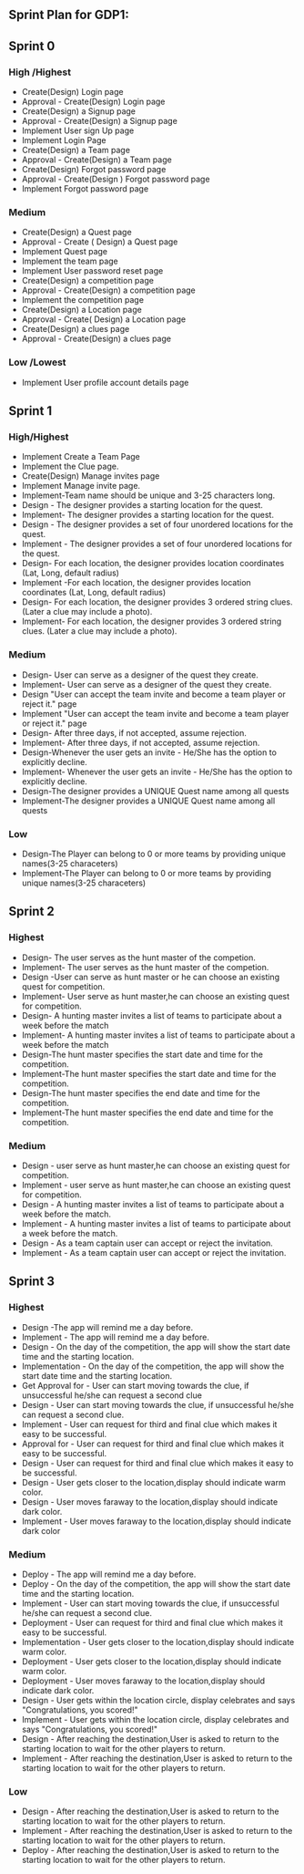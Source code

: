 ## Sprint Plan for GDP1:

## Sprint 0

### High /Highest

* Create(Design) Login page
* Approval - Create(Design) Login page
* Create(Design) a Signup page
* Approval - Create(Design) a Signup page 
* Implement User sign Up page
* Implement Login Page
* Create(Design) a Team page
* Approval - Create(Design) a Team page
* Create(Design) Forgot password page
* Approval - Create(Design ) Forgot password page
* Implement Forgot password page

### Medium

* Create(Design) a Quest page
* Approval - Create ( Design) a Quest page
* Implement Quest page
* Implement the team page
* Implement User password reset page
* Create(Design) a competition page
* Approval - Create(Design) a competition page
* Implement the competition page
* Create(Design) a Location page
* Approval - Create( Design) a Location page
* Create(Design) a clues page 
* Approval - Create(Design) a clues page

### Low /Lowest
* Implement User profile account details page


## Sprint 1
### High/Highest
* Implement Create a Team Page
* Implement the Clue page.
* Create(Design) Manage invites page
* Implement Manage invite page.
* Implement-Team name should be unique and 3-25 characters long.
* Design - The designer provides a starting location for the quest.
* Implement- The designer provides a starting location for the quest.
* Design - The designer provides a set of four unordered locations for the quest.
* Implement - The designer provides a set of four unordered locations for the quest.
* Design- For each location, the designer provides location coordinates (Lat, Long, default radius)
* Implement -For each location, the designer provides location coordinates (Lat, Long, default radius)
* Design- For each location, the designer provides 3 ordered string clues. (Later a clue may include a photo).
* Implement- For each location, the designer provides 3 ordered string clues. (Later a clue may include a photo).

### Medium
* Design- User can serve as a designer of the quest they create.
* Implement- User can serve as a designer of the quest they create.
* Design "User can accept the team invite and become a team player or reject it." page
* Implement "User can accept the team invite and become a team player or reject it." page
* Design- After three days, if not accepted, assume rejection.
* Implement- After three days, if not accepted, assume rejection.
* Design-Whenever the user gets an invite - He/She has the option to explicitly decline.
* Implement- Whenever the user gets an invite - He/She has the option to explicitly decline.
* Design-The designer provides a UNIQUE Quest name among all quests
* Implement-The designer provides a UNIQUE Quest name among all quests

### Low
* Design-The Player can belong to 0 or more teams by providing unique names(3-25 characeters)
* Implement-The Player can belong to 0 or more teams by providing unique names(3-25 characeters)

## Sprint 2
### Highest
* Design- The user serves as the hunt master of the competion.
* Implement- The user serves as the hunt master of the competion.
* Design -User can serve as hunt master or he can choose an existing quest for competition.
* Implement- User serve as hunt master,he can choose an existing quest for competition.
* Design- A hunting master invites a list of teams to participate about a week before the match
* Implement- A hunting master invites a list of teams to participate about a week before the match
* Design-The hunt master specifies the start date and time for the competition.
* Implement-The hunt master specifies the start date and time for the competition.
* Design-The hunt master specifies the end date and time for the competition.
* Implement-The hunt master specifies the end date and time for the competition.
### Medium
* Design - user serve as hunt master,he can choose an existing quest for competition.
* Implement - user serve as hunt master,he can choose an existing quest for competition.
* Design - A hunting master invites a list of teams to participate about a week before the match.
* Implement -  A hunting master invites a list of teams to participate about a week before the match.
* Design - As a team captain user can accept or reject the invitation.
* Implement - As a team captain user can accept or reject the invitation.

## Sprint 3
### Highest

* Design -The app will remind me a day before.
* Implement - The app will remind me a day before.
* Design - On the day of the competition, the app will show the start date time and the starting location.
* Implementation - On the day of the competition, the app will show the start date time and the starting location.
* Get Approval for - User can start moving towards the clue, if unsuccessful he/she can request a second clue
* Design - User can start moving towards the clue, if unsuccessful he/she can request a second clue.
* Implement - User can request for third and final clue which makes it easy to be successful.
* Approval for - User can request for third and final clue which makes it easy to be successful.
* Design - User can request for third and final clue which makes it easy to be successful.
* Design - User gets closer to the location,display should indicate warm color.
* Design - User moves faraway to the location,display should indicate dark color.
* Implement - User moves faraway to the location,display should indicate dark color

### Medium

* Deploy -  The app will remind me a day before.
* Deploy - On the day of the competition, the app will show the start date time and the starting location.
* Implement - User can start moving towards the clue, if unsuccessful he/she can request a second clue.
* Deployment - User can request for third and final clue which makes it easy to be successful.
* Implementation - User gets closer to the location,display should indicate warm color.
* Deployment - User gets closer to the location,display should indicate warm color.
* Deployment -  User moves faraway to the location,display should indicate dark color.
* Design - User gets within the location circle, display celebrates and says "Congratulations, you scored!"
* Implement - User gets within the location circle, display celebrates and says "Congratulations, you scored!"
* Design - After reaching the destination,User is asked to return to the starting location to wait for the other players to return.
* Implement - After reaching the destination,User is asked to return to the starting location to wait for the other players to return.

### Low
* Design - After reaching the destination,User is asked to return to the starting location to wait for the other players to return.
* Implement - After reaching the destination,User is asked to return to the starting location to wait for the other players to return.
* Deploy - After reaching the destination,User is asked to return to the starting location to wait for the other players to return.


